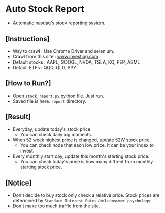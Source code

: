 # Auto Stock Report
* Automatic nasdaq's stock reporting system.

## [Instructions]
* Way to crawl : Use Chrome Driver and selenium.
* Crawl from this site : www.investing.com
* Default stocks : AAPL, GOOGL, NVDA, TSLA, KO, PEP, ASML
* Default ETFs : QQQ, QLD, SPY

## [How to Run?]
* Open `stock_report.py` python file. Just run.
* Saved file is here. `report` directory.

## [Result]
* Everyday, update today's stock price.
    * You can check daily big moments.
* When 52 week highest price is changed, update 52W stock price.
    * You can check node that each low price. It can be your index to invest.
* Every monthly start day, update this month's starting stock price.
    * You can check today's price is how many diffrent from monthly starting stock price.

## [Notice]
* Don't decide to buy stock only check a relative price. Stock prices are determined by `Standard Interest Rates` and `consumer psychology`.
* Don't make too much traffic from the site.